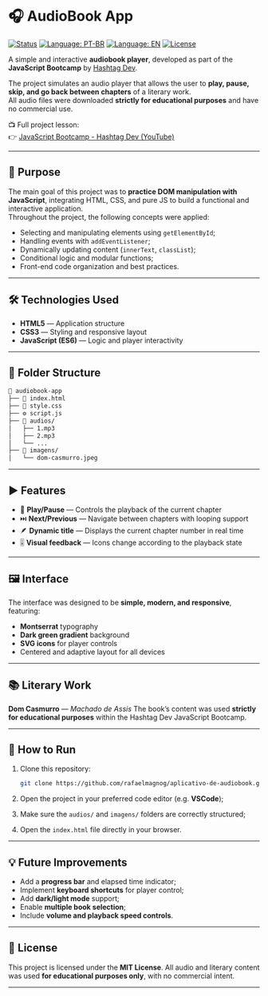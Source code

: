 # 🎧 AudioBook App

[![Status](https://img.shields.io/badge/status-Finished-brightgreen)](README.md)
[![Language: PT-BR](https://img.shields.io/badge/Language-Portuguese-green)](README.md)
[![Language: EN](https://img.shields.io/badge/Language-English-red)](README.en.md)
[![License](https://img.shields.io/badge/license-MIT-blue)](LICENSE)

A simple and interactive **audiobook player**, developed as part of the **JavaScript Bootcamp** by [Hashtag Dev](https://www.hashtagtreinamentos.com/).

The project simulates an audio player that allows the user to **play, pause, skip, and go back between chapters** of a literary work.  
All audio files were downloaded **strictly for educational purposes** and have no commercial use.

📺 Full project lesson:  
👉 [JavaScript Bootcamp - Hashtag Dev (YouTube)](https://www.youtube.com/live/DK_RM0lqjZQ?si=_KikMq2qJ1EVbD2i)

---

## 🧠 Purpose

The main goal of this project was to **practice DOM manipulation with JavaScript**, integrating HTML, CSS, and pure JS to build a functional and interactive application.  
Throughout the project, the following concepts were applied:

- Selecting and manipulating elements using `getElementById`;
- Handling events with `addEventListener`;
- Dynamically updating content (`innerText`, `classList`);
- Conditional logic and modular functions;
- Front-end code organization and best practices.

---

## 🛠️ Technologies Used

- **HTML5** — Application structure  
- **CSS3** — Styling and responsive layout  
- **JavaScript (ES6)** — Logic and player interactivity  

---

## 📁 Folder Structure

```bash
📂 audiobook-app
├── 📄 index.html
├── 🎨 style.css
├── ⚙️ script.js
├── 📁 audios/
│   ├── 1.mp3
│   ├── 2.mp3
│   └── ...
├── 📁 imagens/
│   └── dom-casmurro.jpeg
````

---

## ▶️ Features

* 🎵 **Play/Pause** — Controls the playback of the current chapter
* ⏭️ **Next/Previous** — Navigate between chapters with looping support
* 🪶 **Dynamic title** — Displays the current chapter number in real time
* 🎚️ **Visual feedback** — Icons change according to the playback state

---

## 🖼️ Interface

The interface was designed to be **simple, modern, and responsive**, featuring:

* **Montserrat** typography
* **Dark green gradient** background
* **SVG icons** for player controls
* Centered and adaptive layout for all devices

---

## 📚 Literary Work

**Dom Casmurro** — *Machado de Assis*
The book’s content was used **strictly for educational purposes** within the Hashtag Dev JavaScript Bootcamp.

---

## 🚀 How to Run

1. Clone this repository:

   ```bash
   git clone https://github.com/rafaelmagnog/aplicativo-de-audiobook.git
   ```

2. Open the project in your preferred code editor (e.g. **VSCode**);

3. Make sure the `audios/` and `imagens/` folders are correctly structured;

4. Open the `index.html` file directly in your browser.

---

## 💡 Future Improvements

* Add a **progress bar** and elapsed time indicator;
* Implement **keyboard shortcuts** for player control;
* Add **dark/light mode** support;
* Enable **multiple book selection**;
* Include **volume and playback speed controls**.

---

## 🪪 License

This project is licensed under the **MIT License**.
All audio and literary content was used **for educational purposes only**, with no commercial intent.

---
